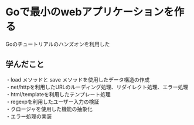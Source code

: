 # Goで最小のwebアプリケーションを作る

Goのチュートリアルのハンズオンを利用した

## 学んだこと
・load メソッドと save メソッドを使用したデータ構造の作成<br>
・net/httpを利用したURLのルーディング処理、リダイレクト処理、エラー処理<br>
・html/templateを利用したテンプレート処理<br>
・regexpを利用したユーザー入力の検証<br>
・クロージャを使用した機能の抽象化<br>
・エラー処理の実装<br>